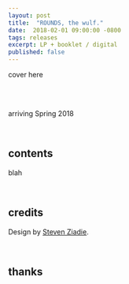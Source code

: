 ```yaml
---
layout: post
title:  "ROUNDS, the wulf."
date:  2018-02-01 09:00:00 -0800
tags: releases
excerpt: LP + booklet / digital
published: false
---
```




cover here

<br/>

<br/>arriving Spring 2018

<br/>

## contents

blah

<br/>

## credits

Design by [Steven Ziadie](http://estzi.com/).

<br/>

## thanks
